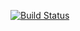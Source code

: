 
[![Build Status](https://dev.azure.com/rabahbrahami/myproject-teoschool/_apis/build/status/myproject-teoschool-CI?branchName=main)](https://dev.azure.com/rabahbrahami/myproject-teoschool/_build/latest?definitionId=11&branchName=main)
